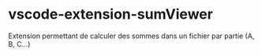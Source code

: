 # vscode-extension-sumViewer
Extension permettant de calculer des sommes dans un fichier par partie (A, B, C...)
